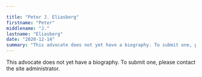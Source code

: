 ```yaml
---

title: "Peter J. Eliasberg"
firstname: "Peter"
middlename: "J."
lastname: "Eliasberg"
date: "2020-12-14"
summary: "This advocate does not yet have a biography. To submit one, please contact the site administrator."
---
```

This advocate does not yet have a biography. To submit one, please contact the site administrator.

